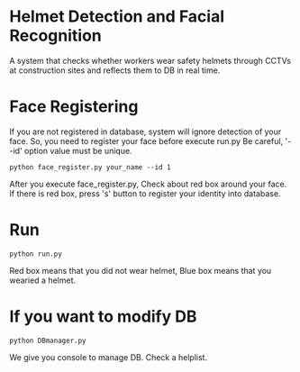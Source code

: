 # Helmet Detection and Facial Recognition
A system that checks whether workers wear safety helmets through CCTVs at construction sites and reflects them to DB in real time.

# Face Registering
If you are not registered in database, system will ignore detection of your face.
So, you need to register your face before execute run.py
Be careful, '--id' option value must be unique.
```
python face_register.py your_name --id 1
```
After you execute face_register.py, Check about red box around your face.
If there is red box, press 's' button to register your identity into database.

# Run
```
python run.py
```
Red box means that you did not wear helmet, Blue box means that you wearied a helmet.

# If you want to modify DB
```
python DBmanager.py
```
We give you console to manage DB. Check a helplist.
